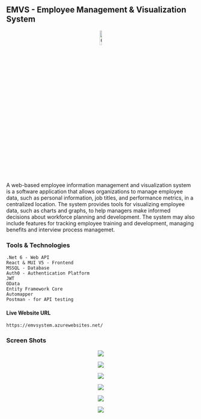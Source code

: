 ## EMVS - Employee Management & Visualization System

<p align="center">
  <img src="https://github.com/mahela98/Acumatica-React-Frontend/assets/59562575/25f8bce5-9073-43e5-a5ab-01606ce503d0" alt="OIG" width=10%>
</p>


A web-based employee information management and visualization system is a software application that allows organizations to manage employee data, such as personal information, job titles, and performance metrics, in a centralized location. The system provides tools for visualizing employee data, such as charts and graphs, to help managers make informed decisions about workforce planning and development. The system may also include features for tracking employee training and development, managing benefits and interview process managemet.

### Tools & Technologies
    .Net 6 - Web API
    React & MUI V5 - Frontend
    MSSQL - Database
    Auth0 - Authentication Platform
    JWT
    OData
    Entity Framework Core
    Automapper
    Postman - for API testing


#### Live Website URL

    https://emvsystem.azurewebsites.net/

### Screen Shots

<p align="center"><img src="https://github.com/mahela98/Acumatica-React-Frontend/assets/59562575/df8e2a37-71b1-4d7c-a811-ae00bd546920">
</p>
<p align="center">
<img src="https://github.com/mahela98/Acumatica-React-Frontend/assets/59562575/5bf7f82a-77ef-474e-a492-13563c42c80d">
</p>
<p align="center">
<img src="https://github.com/mahela98/Acumatica-React-Frontend/assets/59562575/c2d8a4e4-7b11-4612-890e-56bb413b3b9e">
</p>
<p align="center">
<img src="https://github.com/mahela98/Acumatica-React-Frontend/assets/59562575/d93219b0-584d-4b2e-8947-a953b4cfbfde">
</p>
<p align="center">
<img src="https://github.com/mahela98/Acumatica-React-Frontend/assets/59562575/ea0114c4-899d-451d-a6eb-6d73f516feec">
</p>
<p align="center">
<img src="https://github.com/mahela98/Acumatica-React-Frontend/assets/59562575/0546a9a9-df92-4197-a9ba-9f32a9a0c728">

</p>
